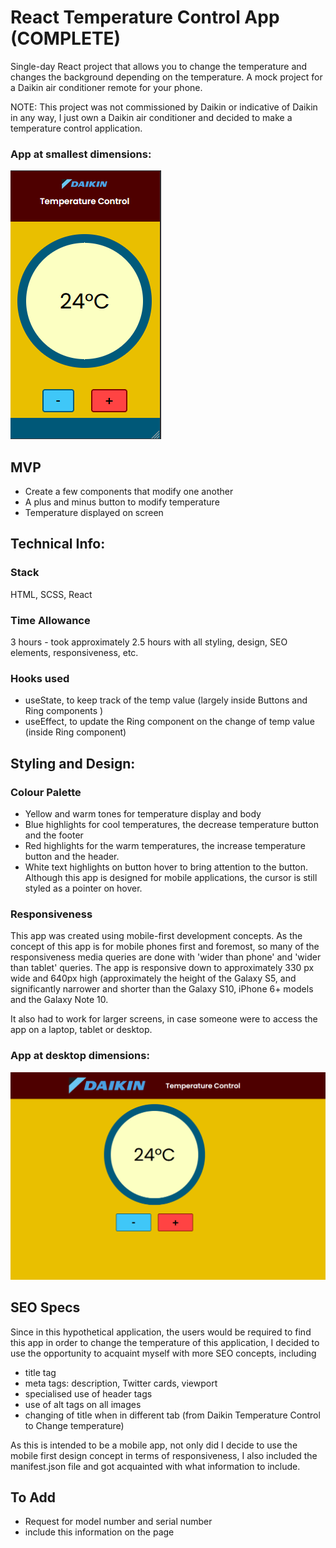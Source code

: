 # React Temperature Control App (COMPLETE)

Single-day React project that allows you to change the temperature and changes the background depending on the temperature. A mock project for a Daikin air conditioner remote for your phone.

NOTE: This project was not commissioned by Daikin or indicative of Daikin in any way, I just own a Daikin air conditioner and decided to make a temperature control application.

### App at smallest dimensions:

![Phone App - Temperature Control](./readme-assets/temp-control-phone-app.PNG)

## MVP

-   Create a few components that modify one another
-   A plus and minus button to modify temperature
-   Temperature displayed on screen

## Technical Info:

### Stack

HTML, SCSS, React

### Time Allowance

3 hours - took approximately 2.5 hours with all styling, design, SEO elements, responsiveness, etc.

### Hooks used

-   useState, to keep track of the temp value (largely inside Buttons and Ring components )
-   useEffect, to update the Ring component on the change of temp value (inside Ring component)

## Styling and Design:

### Colour Palette

-   Yellow and warm tones for temperature display and body
-   Blue highlights for cool temperatures, the decrease temperature button and the footer
-   Red highlights for the warm temperatures, the increase temperature button and the header.
-   White text highlights on button hover to bring attention to the button. Although this app is designed for mobile applications, the cursor is still styled as a pointer on hover.

### Responsiveness

This app was created using mobile-first development concepts. As the concept of this app is for mobile phones first and foremost, so many of the responsiveness media queries are done with 'wider than phone' and 'wider than tablet' queries.
The app is responsive down to approximately 330 px wide and 640px high (approximately the height of the Galaxy S5, and significantly narrower and shorter than the Galaxy S10, iPhone 6+ models and the Galaxy Note 10.

It also had to work for larger screens, in case someone were to access the app on a laptop, tablet or desktop.

### App at desktop dimensions:

![Desktop App - Temperature Control](./readme-assets/temp-control-desktop-app.PNG)

## SEO Specs

Since in this hypothetical application, the users would be required to find this app in order to change the temperature of this application, I decided to use the opportunity to acquaint myself with more SEO concepts, including

-   title tag
-   meta tags: description, Twitter cards, viewport
-   specialised use of header tags
-   use of alt tags on all images
-   changing of title when in different tab (from Daikin Temperature Control to Change temperature)

As this is intended to be a mobile app, not only did I decide to use the mobile first design concept in terms of responsiveness, I also included the manifest.json file and got acquainted with what information to include.

## To Add

-   Request for model number and serial number
-   include this information on the page
